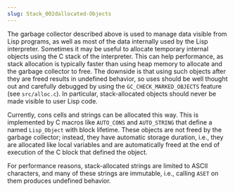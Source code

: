 ```yaml
---
slug: Stack_002dallocated-Objects
---
```


The garbage collector described above is used to manage data visible from Lisp programs, as well as most of the data internally used by the Lisp interpreter. Sometimes it may be useful to allocate temporary internal objects using the C stack of the interpreter. This can help performance, as stack allocation is typically faster than using heap memory to allocate and the garbage collector to free. The downside is that using such objects after they are freed results in undefined behavior, so uses should be well thought out and carefully debugged by using the `GC_CHECK_MARKED_OBJECTS` feature (see `src/alloc.c`). In particular, stack-allocated objects should never be made visible to user Lisp code.

Currently, cons cells and strings can be allocated this way. This is implemented by C macros like `AUTO_CONS` and `AUTO_STRING` that define a named `Lisp_Object` with block lifetime. These objects are not freed by the garbage collector; instead, they have automatic storage duration, i.e., they are allocated like local variables and are automatically freed at the end of execution of the C block that defined the object.

For performance reasons, stack-allocated strings are limited to ASCII characters, and many of these strings are immutable, i.e., calling `ASET` on them produces undefined behavior.
